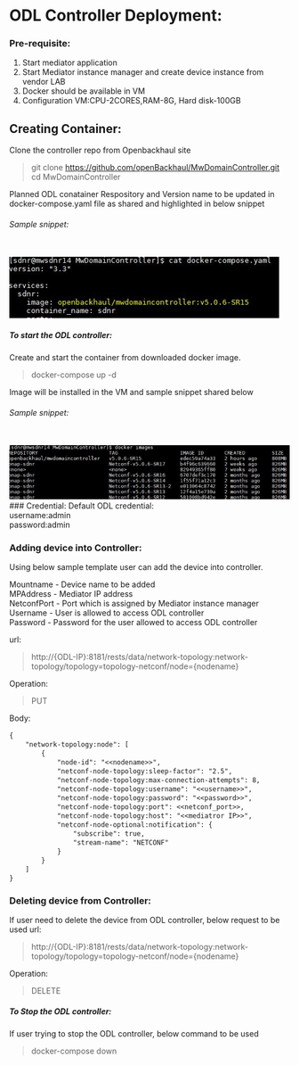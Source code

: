 # ODL Controller Deployment:

### Pre-requisite:
1. Start mediator application
2. Start Mediator instance manager and create device instance from vendor LAB  
3. Docker should be available in VM
4. Configuration VM:CPU-2CORES,RAM-8G, Hard disk-100GB

## Creating Container:
Clone the controller repo from Openbackhaul site
> git clone https://github.com/openBackhaul/MwDomainController.git <br>
> cd MwDomainController

Planned ODL conatainer Respository and Version name to be updated in docker-compose.yaml file as shared and highlighted in below snippet
###### Sample snippet:
<br>
<img src="imageupdate.JPG">
<br>

##### To start the ODL controller:
Create and start the container from downloaded docker image.
> docker-compose up -d 

Image will be installed in the VM and sample snippet shared below <br>
###### Sample snippet:
<br>
<img src="dockerimages.JPG">
<br>
### Credential:
Default ODL credential: <br>
username:admin<br>
password:admin<br>

### Adding device into Controller:
Using below sample template user can add the device into controller.<br>

Mountname   - Device name to be added<br>
MPAddress	- Mediator IP address<br>
NetconfPort	- Port which is assigned by Mediator instance manager <br>
Username	- User is allowed to access ODL controller<br>
Password	- Password for the user allowed to access ODL controller<br>

url:
> http://{ODL-IP}:8181/rests/data/network-topology:network-topology/topology=topology-netconf/node={nodename}

Operation:
> PUT

Body:
```
{
    "network-topology:node": [
        {
            "node-id": "<<nodename>>",
            "netconf-node-topology:sleep-factor": "2.5",
            "netconf-node-topology:max-connection-attempts": 8,
            "netconf-node-topology:username": "<<username>>",
            "netconf-node-topology:password": "<<password>>",
            "netconf-node-topology:port": <<netconf_port>>,
            "netconf-node-topology:host": "<<mediatror IP>>",
            "netconf-node-optional:notification": {
                "subscribe": true,
                "stream-name": "NETCONF"
            }
        }
    ]
}
```
### Deleting device from Controller:
If user need to delete the device from ODL controller, below request to be used 
url:
> http://{ODL-IP}:8181/rests/data/network-topology:network-topology/topology=topology-netconf/node={nodename}

Operation:
> DELETE

##### To Stop the ODL controller:
If user trying to stop the ODL controller, below command to be used 
> docker-compose down
